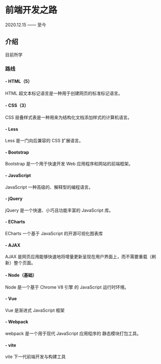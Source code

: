 # 前端开发之路
2020.12.15 —— 至今


## 介绍
目前所学


### 路线

#### - HTML（5）
HTML 超文本标记语言是一种用于创建网页的标准标记语言。

#### - CSS（3）
CSS 层叠样式表是一种用来为结构化文档添加样式的计算机语言。

#### - Less
Less 是一门向后兼容的 CSS 扩展语言。

#### - Bootstrap
Bootstrap 是一个用于快速开发 Web 应用程序和网站的前端框架。

#### - JavaScript
JavaScript 一种高级的、解释型的编程语言。

#### - jQuery
jQuery 是一个快速、小巧且功能丰富的 JavaScript 库。

#### - ECharts
ECharts 一个基于 JavaScript 的开源可视化图表库

#### - AJAX
AJAX 是网页应用能够快速地将增量更新呈现在用户界面上，而不需要重载（刷新）整个页面。

#### - Node（基础）
Node 是一个基于 Chrome V8 引擎 的 JavaScript 运行时环境。

#### - Vue
Vue 是渐进式 JavaScript 框架

#### - Webpack
webpack 是一个用于现代 JavaScript 应用程序的 静态模块打包工具。

#### - vite
vite 下一代前端开发与构建工具